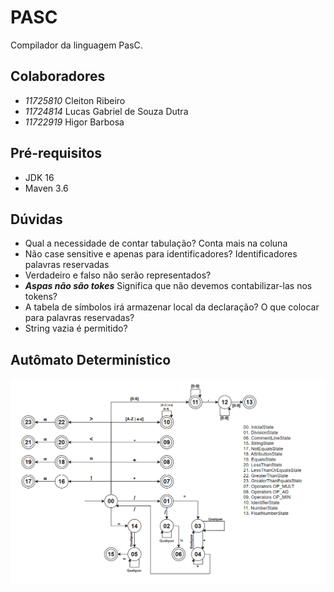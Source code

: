 # PASC

Compilador da linguagem PasC.

## Colaboradores

- *11725810*  Cleiton Ribeiro
- *11724814*  Lucas Gabriel de Souza Dutra
- *11722919*  Higor Barbosa

## Pré-requisitos

- JDK 16
- Maven 3.6

## Dúvidas

- Qual a necessidade de contar tabulação? Conta mais na coluna
- Não case sensitive e apenas para identificadores? Identificadores palavras reservadas
- Verdadeiro e falso não serão representados?
- **_Aspas não são tokes_** Significa que não devemos contabilizar-las nos tokens?
- A tabela de símbolos irá armazenar local da declaração? O que colocar para palavras reservadas?
- String vazia é permitido?

## Autômato Determinístico

<p align="center">
  <img src="media/automato.png" title="Autômato finito determinístico">  
</p>


